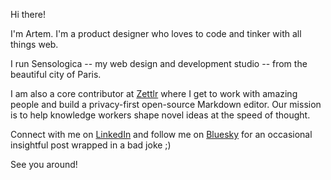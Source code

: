 Hi there!

I'm Artem. I'm a product designer who loves to code and tinker with all things web.

I run Sensologica -- my web design and development studio -- from the beautiful city of Paris.

I am also a core contributor at [Zettlr](https://www.zettlr.com/) where I get to work with amazing people and build a privacy-first open-source Markdown editor. Our mission is to help knowledge workers shape novel ideas at the speed of thought.

Connect with me on [LinkedIn](https://www.linkedin.com/in/sensologica) and follow me on [Bluesky](https://bsky.app/profile/sensologica.bsky.social) for an occasional insightful post wrapped in a bad joke ;)

See you around!
